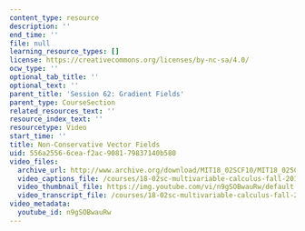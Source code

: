 ```yaml
---
content_type: resource
description: ''
end_time: ''
file: null
learning_resource_types: []
license: https://creativecommons.org/licenses/by-nc-sa/4.0/
ocw_type: ''
optional_tab_title: ''
optional_text: ''
parent_title: 'Session 62: Gradient Fields'
parent_type: CourseSection
related_resources_text: ''
resource_index_text: ''
resourcetype: Video
start_time: ''
title: Non-Conservative Vector Fields
uid: 556a2556-6cea-f2ac-9081-79837140b580
video_files:
  archive_url: http://www.archive.org/download/MIT18_02SCF10/MIT18_02SCF10Rec_43_300k.mp4
  video_captions_file: /courses/18-02sc-multivariable-calculus-fall-2010/b3804f5502d0552ab775fa3ce3dac5f8_n9gSOBwauRw.vtt
  video_thumbnail_file: https://img.youtube.com/vi/n9gSOBwauRw/default.jpg
  video_transcript_file: /courses/18-02sc-multivariable-calculus-fall-2010/bff3d3332eccbf7c081c34239dc0b68b_n9gSOBwauRw.pdf
video_metadata:
  youtube_id: n9gSOBwauRw
---
```

